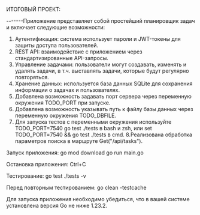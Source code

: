 ИТОГОВЫЙ ПРОЕКТ:

-------Приложение представляет собой простейший планировщик задач и включает следующие возможности:
1.	Аутентификация: система использует пароли и JWT-токены для защиты доступа пользователей.
2.	REST API: взаимодействие с приложением через стандартизированные API-запросы.
3.	Управление задачами: пользователи могут создавать, изменять и удалять задачи, в т.ч. выставлять задачи, которые будут регулярно повторяться.
4.	Хранение данных: используется база данных SQLite для сохранения информации о задачах и пользователях.
5. Добавлена возможность задавать порт сервера через переменную окружения TODO_PORT при запуске.
6. Добавлена возможность указывать путь к файлу базы данных через переменную окружения TODO_DBFILE.
7. Для запуска тестов с переменными окружения используйте TODO_PORT=7540 go test ./tests в bash и zsh, или set TODO_PORT=7540 && go test ./tests в cmd.
8.Реализована обработка параметров поиска в маршруте Get("/api/tasks").

Запуск приложения:
go mod download
go run main.go

Остановка приложения:
Ctrl+C

Тестирование:
go test ./tests -v

Перед повторным тестированием: 
go clean -testcache

Для запуска приложения  необходимо убедиться, что в вашей системе установлена версия Go не ниже 1.23.2.
